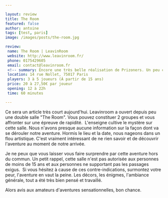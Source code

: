 ```yaml
---

layout: review
title: The Room
featured: false
author: antoine
tags: [test, paris]
image: /images/posts/the-room.jpg

review:
 name: The Room | LeavinRoom
 website: http://www.leavinroom.fr/
 phone: 0175429605
 email: contact@leavinroom.fr
 <!-- summary: Encore une très belle réalisation de Prizoners. Un peu compliquée, mais qui vaut vraiment le détour. -->
 location: 14 rue Nollet, 75017 Paris
 players: 3 à 5 joueurs (À partir de 15 ans)
 price: 20 à 27,50€ par joueur
 opening: 12 à 22h
 time: 60 minutes

---
```


Ce sera un article très court aujourd'hui. Leavinroom a ouvert depuis peu une double salle "The Room". Vous pouvez constituer 2 groupes et vous affronter sur une épreuve de rapidité. 
L'enseigne cultive le mystère sur cette salle. Nous n'avons presque aucune information sur la façon dont va se dérouler notre aventure. Hormis le lieu et la date, nous nageons dans un flou artistique. C'est vraiment intéressant de ne rien savoir et de découvrir l'aventure au moment de notre arrivée.

Je ne peux que vous laisser vous faire surprendre par cette aventure hors du commun. Un petit rappel, cette salle n'est pas autorisée aux personnes de moins de 15 ans et aux personnes ne supportant pas les passages exigus. 
Si vous hésitez à cause de ces contre-indications, surmontez votre peur, l'aventure en vaut la peine. Les décors, les énigmes, l'ambiance générale, tout a été très bien pensé et travaillé. 

Alors avis aux amateurs d'aventures sensationnelles, bon chance.
